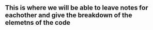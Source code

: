 ## This is where we will be able to leave notes for eachother and give the breakdown of the elemetns of the code

